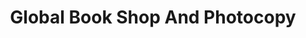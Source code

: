 ---
title: "Global Book Shop And Photocopy"
url: /karachi/global-book-shop-and-photocopy/
shop: books
---